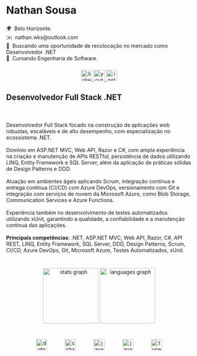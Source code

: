 <h1 align="left">Nathan Sousa</h1>

###

<p align="left">🌍  Belo Horizonte.<br>✉️  nathan.wks@outlook.com<br>🚀  Buscando uma oportunidade de recolocação no mercado como Desenvolvedor .NET<br>🧠  Cursando Engenharia de Software.</p>

###

<div align="center">
  <a href="https://www.linkedin.com/in/nathansousa/" target="_blank">
    <img src="https://img.shields.io/static/v1?message=LinkedIn&logo=linkedin&label=&color=0077B5&logoColor=white&labelColor=&style=for-the-badge" height="30" alt="linkedin logo"  />
  </a>
  <a href="https://www.youtube.com/@nathanwalkers" target="_blank">
    <img src="https://img.shields.io/static/v1?message=Youtube&logo=youtube&label=&color=FF0000&logoColor=white&labelColor=&style=for-the-badge" height="30" alt="youtube logo"  />
  </a>
  <a href="https://www.instagram.com/nathan.walkers/" target="_blank">
    <img src="https://img.shields.io/static/v1?message=Instagram&logo=instagram&label=&color=E4405F&logoColor=white&labelColor=&style=for-the-badge" height="30" alt="instagram logo"  />
  </a>
</div>

###

<h2 align="left">Desenvolvedor Full Stack .NET</h2>

###

<br clear="both">

<p align="left">Desenvolvedor Full Stack focado na construção de aplicações web robustas, escaláveis e de alto desempenho, com especialização no ecossistema .NET.<br><br>Domínio em ASP.NET MVC, Web API, Razor e C#, com ampla experiência na criação e manutenção de APIs RESTful, persistência de dados utilizando LINQ, Entity Framework e SQL Server, além da aplicação de práticas sólidas de Design Patterns e DDD.<br><br>Atuação em ambientes ágeis aplicando Scrum, integração contínua e entrega contínua (CI/CD) com Azure DevOps, versionamento com Git e integração com serviços de nuvem da Microsoft Azure, como Blob Storage, Communication Services e Azure Functions.<br><br>Experiência também no desenvolvimento de testes automatizados utilizando xUnit, garantindo a qualidade, a confiabilidade e a manutenção contínua das aplicações.<br><br><strong>Principais competências</strong>: .NET, ASP.NET MVC, Web API, Razor, C#, API REST, LINQ, Entity Framework, SQL Server, DDD, Design Patterns, Scrum, CI/CD, Azure DevOps, Git, Microsoft Azure, Testes Automatizados, xUnit.</p>

###

<br clear="both">

<div align="center">
  <img src="https://github-readme-stats.vercel.app/api?username=sousanathan&hide_title=false&hide_rank=false&show_icons=true&include_all_commits=true&count_private=true&disable_animations=false&theme=dark&locale=pt-br&hide_border=true&order=1" height="150" alt="stats graph"  />
  <img src="https://github-readme-stats.vercel.app/api/top-langs?username=sousanathan&locale=pt-br&hide_title=false&layout=compact&card_width=320&langs_count=5&theme=dark&hide_border=true&order=2" height="150" alt="languages graph"  />
</div>

###

<br clear="both">

<div align="center">
  <img src="https://cdn.jsdelivr.net/gh/devicons/devicon/icons/dotnetcore/dotnetcore-original.svg" height="30" alt="dotnetcore logo"  />
  <img width="40" />
  <img src="https://cdn.jsdelivr.net/gh/devicons/devicon/icons/csharp/csharp-original.svg" height="30" alt="csharp logo"  />
  <img width="40" />
  <img src="https://cdn.jsdelivr.net/gh/devicons/devicon/icons/java/java-original.svg" height="30" alt="java logo"  />
  <img width="40" />
  <img src="https://cdn.jsdelivr.net/gh/devicons/devicon/icons/javascript/javascript-original.svg" height="30" alt="javascript logo"  />
  <img width="40" />
  <img src="https://cdn.jsdelivr.net/gh/devicons/devicon/icons/typescript/typescript-original.svg" height="30" alt="typescript logo"  />
</div>

###
